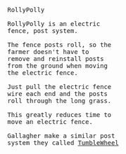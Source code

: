 <pre>
RollyPolly

RollyPolly is an electric
fence, post system.

The fence posts roll, so the
farmer doesn't have to 
remove and reinstall posts
from the ground when moving
the electric fence.

Just pull the electric fence
wire each end and the posts 
roll through the long grass.

This greatly reduces time to
move an electric fence.

Gallagher make a similar post
system they called <a
href="https://www.gallagher.eu/en_export/installation-fence-spider"
>TumbleWheel</a>








</pre>
